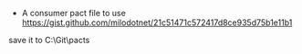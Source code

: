 
* A consumer pact file to use
https://gist.github.com/milodotnet/21c51471c572417d8ce935d75b1e11b1

save it to C:\Git\pacts
